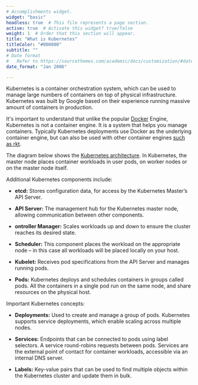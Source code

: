 ```yaml
---
# Accomplishments widget.
widget: "basic"  
headless: true  # This file represents a page section.
active: true  # Activate this widget? true/false
weight: 1  # Order that this section will appear.
title: "What is Kubernetes"
titleColor: "#000000"
subtitle: ""
# Date format
#   Refer to https://sourcethemes.com/academic/docs/customization/#date-format
date_format: "Jan 2006"

---
```


Kubernetes is a container orchestration system, which can be used to manage large numbers of containers on top of physical infrastructure. Kubernetes was built by Google based on their experience running massive amount of containers in production.

It's important to understand that unlike the popular [Docker](/display/containers/docker+containers) Engine, Kubernetes is not a container engine. It is a system that helps you manage containers. Typically Kubernetes deployments use Docker as the underlying container engine, but can also be used with other container engines [such as rkt](https://coreos.com/rkt/).

The diagram below shows the [Kubernetes architecture](/display/containers/kubernetes+architecture+101). In Kubernetes, the master node places container workloads in user pods, on worker nodes or on the master node itself. 

Additional Kubernetes components include:

* <strong>etcd:</strong> Stores configuration data, for access by the Kubernetes Master’s API Server.

* <strong>API Server:</strong> The management hub for the Kubernetes master node, allowing communication between other components.

* <strong>ontroller Manager:</strong> Scales workloads up and down to ensure the cluster reaches its desired state.

* <strong>Scheduler:</strong> This component places the workload on the appropriate node – in this case all workloads will be placed locally on your host.

* <strong>Kubelet:</strong> Receives pod specifications from the API Server and manages running pods.

* <strong>Pods:</strong> Kubernetes deploys and schedules containers in groups called pods. All the containers in a single pod run on the same node, and share resources on the physical host.

Important Kubernetes concepts:

* <strong>Deployments:</strong> Used to create and manage a group of pods. Kubernetes supports service deployments, which enable scaling across multiple nodes.

* <strong>Services:</strong> Endpoints that can be connected to pods using label selectors. A service round-robins requests between pods. Services are the external point of contact for container workloads, accessible via an internal DNS server.
 
* <strong>Labels:</strong> Key-value pairs that can be used to find multiple objects within the Kubernetes cluster and update them in bulk.